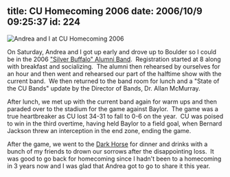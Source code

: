 title: CU Homecoming 2006
date: 2006/10/9 09:25:37
id: 224
---
![Andrea and I at CU Homecoming 2006](/journal_images/DSC03093-journal.jpg)

On Saturday, Andrea and I got up early and drove up to Boulder so I could be in the 2006 ["Silver Buffalo" Alumni Band](http://www.cumarchingalumni.com/).  Registration started at 8 along with breakfast and socializing.  The alumni then rehearsed by ourselves for an hour and then went and rehearsed our part of the halftime show with the current band.  We then returned to the band room for lunch and a "State of the CU Bands" update by the Director of Bands, Dr. Allan McMurray.

After lunch, we met up with the current band again for warm ups and then paraded over to the stadium for the game against Baylor.  The game was a true heartbreaker as CU lost 34-31 to fall to 0-6 on the year.  CU was poised to win in the third overtime, having held Baylor to a field goal, when Bernard Jackson threw an interception in the end zone, ending the game.

After the game, we went to the [Dark Horse](http://www.google.com/maps?hl=en&lr=&q=dark+horse&near=Boulder,+CO&radius=0.0&latlng=40015000,-105270000,16922372803928291853&sa=X&oi=local&ct=authority) for dinner and drinks with a bunch of my friends to drown our sorrows after the disappointing loss.  It was good to go back for homecoming since I hadn't been to a homecoming in 3 years now and I was glad that Andrea got to go to share it this year.